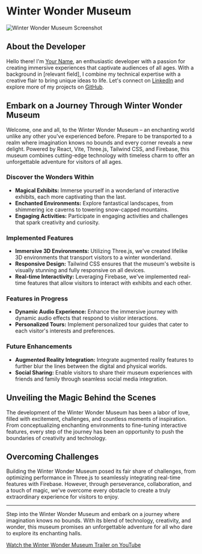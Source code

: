 # Winter Wonder Museum

![Winter Wonder Museum Screenshot](screenshot.png)

## About the Developer
Hello there! I'm [Your Name](linkedin.com/in/yourname), an enthusiastic developer with a passion for creating immersive experiences that captivate audiences of all ages. With a background in [relevant field], I combine my technical expertise with a creative flair to bring unique ideas to life. Let's connect on [LinkedIn](linkedin.com/in/yourname) and explore more of my projects on [GitHub](github.com/yourusername).

## Embark on a Journey Through Winter Wonder Museum
Welcome, one and all, to the Winter Wonder Museum – an enchanting world unlike any other you've experienced before. Prepare to be transported to a realm where imagination knows no bounds and every corner reveals a new delight. Powered by React, Vite, Three.js, Tailwind CSS, and Firebase, this museum combines cutting-edge technology with timeless charm to offer an unforgettable adventure for visitors of all ages.

### Discover the Wonders Within
- **Magical Exhibits:** Immerse yourself in a wonderland of interactive exhibits, each more captivating than the last.
- **Enchanted Environments:** Explore fantastical landscapes, from shimmering ice caverns to towering snow-capped mountains.
- **Engaging Activities:** Participate in engaging activities and challenges that spark creativity and curiosity.

### Implemented Features
- **Immersive 3D Environments:** Utilizing Three.js, we've created lifelike 3D environments that transport visitors to a winter wonderland.
- **Responsive Design:** Tailwind CSS ensures that the museum's website is visually stunning and fully responsive on all devices.
- **Real-time Interactivity:** Leveraging Firebase, we've implemented real-time features that allow visitors to interact with exhibits and each other.

### Features in Progress
- **Dynamic Audio Experience:** Enhance the immersive journey with dynamic audio effects that respond to visitor interactions.
- **Personalized Tours:** Implement personalized tour guides that cater to each visitor's interests and preferences.

### Future Enhancements
- **Augmented Reality Integration:** Integrate augmented reality features to further blur the lines between the digital and physical worlds.
- **Social Sharing:** Enable visitors to share their museum experiences with friends and family through seamless social media integration.

## Unveiling the Magic Behind the Scenes
The development of the Winter Wonder Museum has been a labor of love, filled with excitement, challenges, and countless moments of inspiration. From conceptualizing enchanting environments to fine-tuning interactive features, every step of the journey has been an opportunity to push the boundaries of creativity and technology.

## Overcoming Challenges
Building the Winter Wonder Museum posed its fair share of challenges, from optimizing performance in Three.js to seamlessly integrating real-time features with Firebase. However, through perseverance, collaboration, and a touch of magic, we've overcome every obstacle to create a truly extraordinary experience for visitors to enjoy.

---

Step into the Winter Wonder Museum and embark on a journey where imagination knows no bounds. With its blend of technology, creativity, and wonder, this museum promises an unforgettable adventure for all who dare to explore its enchanting halls.

[Watch the Winter Wonder Museum Trailer on YouTube](https://www.youtube.com/watch?v=1D4dYOp_xTk)

